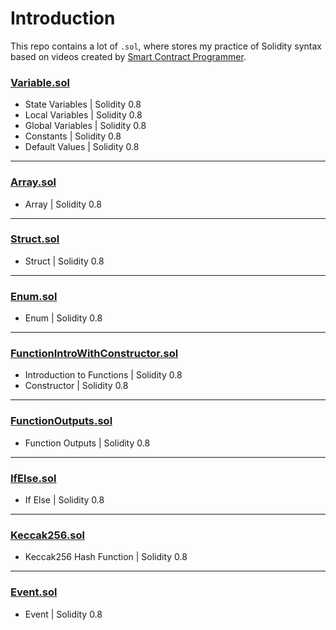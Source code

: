 # Introduction

This repo contains a lot of `.sol`, where stores my practice of Solidity syntax based on videos created by [Smart Contract Programmer](https://www.youtube.com/@smartcontractprogrammer).
### [Variable.sol](./contracts/Variable.sol)
- State Variables | Solidity 0.8    
- Local Variables | Solidity 0.8    
- Global Variables | Solidity 0.8    
- Constants | Solidity 0.8    
- Default Values | Solidity 0.8    
---

### [Array.sol](./contracts/Array.sol)    
- Array | Solidity 0.8
---
### [Struct.sol](./contracts/Struct.sol)    
- Struct | Solidity 0.8    
---
### [Enum.sol](./contracts/Enum.sol)    
- Enum | Solidity 0.8    
---
### [FunctionIntroWithConstructor.sol](./contracts/FunctionIntroWithConstructor.sol)
- Introduction to Functions | Solidity 0.8    
- Constructor | Solidity 0.8    
---
### [FunctionOutputs.sol](./contracts/FunctionOutputs.sol)
- Function Outputs | Solidity 0.8    
---
### [IfElse.sol](./contracts/IfElse.sol)
- If Else | Solidity 0.8    
---
### [Keccak256.sol](./contracts/Keccak256.sol)
- Keccak256 Hash Function | Solidity 0.8
---
### [Event.sol](./contracts/Event.sol)
- Event | Solidity 0.8   

